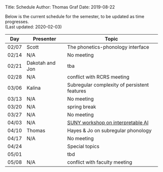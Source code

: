 ﻿Title: Schedule
Author: Thomas Graf
Date: 2019-08-22

Below is the current schedule for the semester, to be updated as time progresses.  
(Last updated: 2020-02-03)


| Day   | Presenter          | Topic                                          |
|-------|--------------------|------------------------------------------------|
| 02/07 | Scott              | The phonetics-phonology interface              |
| 02/14 | N/A                | No meeting                                     |
| 02/21 | Dakotah and Jon    | tba                                            |
| 02/28 | N/A                | conflict with RCRS meeting                     |
| 03/06 | Kalina             | Subregular complexity of persistent features   |
| 03/13 | N/A                | No meeting                                     |
| 03/20 | N/A                | spring break                                   |
| 03/27 | N/A                | No meeting                                     |
| 04/03 | N/A                | [SUNY workshop on interpretable AI](https://interpretable2020.wordpress.com/) |
| 04/10 | Thomas             | Hayes & Jo on subregular phonology             |
| 04/17 | N/A                | No meeting                                     |
| 04/24 |                    | Special topics                                 |
| 05/01 |                    | tbd                                            |
| 05/08 | N/A                | conflict with faculty meeting                  |
